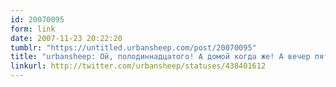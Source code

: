 ```yaml
---
id: 20070095
form: link
date: 2007-11-23 20:22:20
tumblr: "https://untitled.urbansheep.com/post/20070095"
title: "urbansheep: Ой, полодиннадцатого! А домой когда же! А вечер пятницы ведь! Ёмаё. Домойдомойдомой."
linkurl: http://twitter.com/urbansheep/statuses/438401612
---
```


